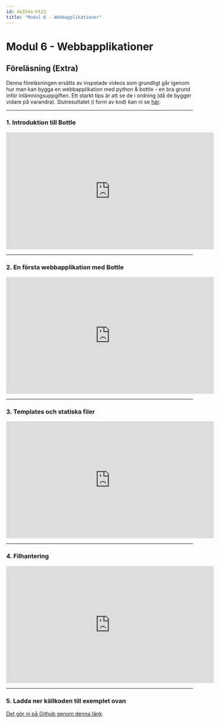 ```yaml
---
id: da354a-ht22
title: "Modul 6 - Webbapplikationer"
---
```


# Modul 6 - Webbapplikationer

## Föreläsning (Extra)

Denna föreläsningen ersätts av inspelade videos som grundligt går igenom hur man kan bygga en webbapplikation med python & bottle - en bra grund inför inlämningsuppgiften. Ett starkt tips är att se de i ordning (då de bygger vidare på varandra). Slutresultatet (i form av kod) kan ni se [här](https://github.com/Tibbelit/Example-bottle-app).

---

### 1. Introduktion till Bottle

<div class="video-frame">
    <iframe width="560" height="315" src="https://www.youtube.com/embed/eDjfWwURvJA" frameborder="0" gesture="media" allow="encrypted-media" allowfullscreen></iframe>
</div>

---

### 2. En första webbapplikation med Bottle

<div class="video-frame">
    <iframe width="560" height="315" src="https://www.youtube.com/embed/LB0WCbJ1yCQ" frameborder="0" gesture="media" allow="encrypted-media" allowfullscreen></iframe>
</div>

---

### 3. Templates och statiska filer

<div class="video-frame">
    <iframe width="560" height="315" src="https://www.youtube.com/embed/Gud8gkNg9AI" frameborder="0" gesture="media" allow="encrypted-media" allowfullscreen></iframe>
</div>

---

### 4. Filhantering

<div class="video-frame">
    <iframe width="560" height="315" src="https://www.youtube.com/embed/bZLYuDGbPzI" frameborder="0" gesture="media" allow="encrypted-media" allowfullscreen></iframe>
</div>

---

### 5. Ladda ner källkoden till exemplet ovan

[Det gör ni på Github genom denna länk](https://github.com/Tibbelit/Example-bottle-app)